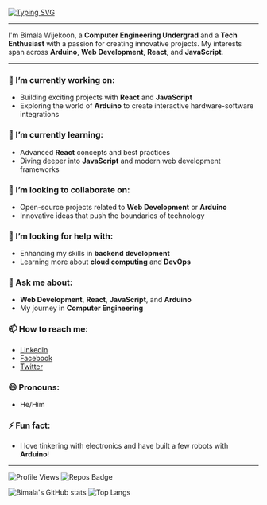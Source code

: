 

[![Typing SVG](https://readme-typing-svg.herokuapp.com?font=Fira+Code&duration=2500&pause=1000&color=36BCF7&width=435&lines=Hi+there%2C+welcome+to+my+GitHub+profile....+%F0%9F%91%8B)](https://git.io/typing-svg)

---


I'm Bimala Wijekoon, a **Computer Engineering Undergrad** and a **Tech Enthusiast** with a passion for creating innovative projects. My interests span across **Arduino**, **Web Development**, **React**, and **JavaScript**.


---

### 🔭 I’m currently working on:
- Building exciting projects with **React** and **JavaScript**
- Exploring the world of **Arduino** to create interactive hardware-software integrations

### 🌱 I’m currently learning:
- Advanced **React** concepts and best practices
- Diving deeper into **JavaScript** and modern web development frameworks

### 👯 I’m looking to collaborate on:
- Open-source projects related to **Web Development** or **Arduino**
- Innovative ideas that push the boundaries of technology

### 🤔 I’m looking for help with:
- Enhancing my skills in **backend development**
- Learning more about **cloud computing** and **DevOps**

### 💬 Ask me about:
- **Web Development**, **React**, **JavaScript**, and **Arduino**
- My journey in **Computer Engineering**

### 📫 How to reach me:
- [LinkedIn](https://www.linkedin.com/in/bimala-wijekoon-4169a6265/)
- [Facebook](https://www.facebook.com/profile.php?id=100070204024388)
- [Twitter](https://twitter.com/BimalaWijekoon)

### 😄 Pronouns:
- He/Him

### ⚡ Fun fact:
- I love tinkering with electronics and have built a few robots with **Arduino**!

---

![Profile Views](https://komarev.com/ghpvc/?username=BimalaWijekoon&style=flat-square) ![Repos Badge](https://badges.pufler.dev/repos/BimalaWijekoon)

![Bimala's GitHub stats](https://github-readme-stats.vercel.app/api?username=BimalaWijekoon&show_icons=true&theme=radical)
![Top Langs](https://github-readme-stats.vercel.app/api/top-langs/?username=BimalaWijekoon&layout=compact&theme=radical)
